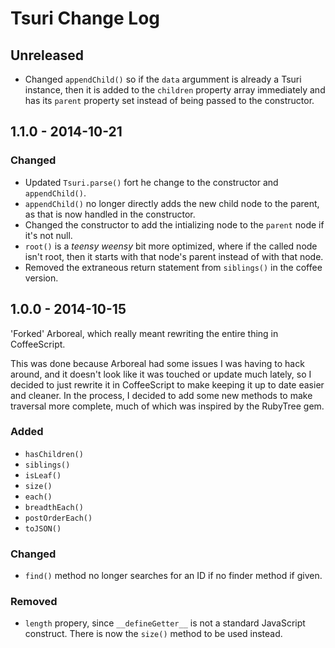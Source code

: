 # Tsuri Change Log

## Unreleased
- Changed `appendChild()` so if the `data` argumment is already a Tsuri instance,
  then it is added to the `children` property array immediately and has its `parent`
  property set instead of being passed to the constructor.

## 1.1.0 - 2014-10-21

### Changed
- Updated `Tsuri.parse()` fort he change to the constructor and `appendChild()`.
- `appendChild()` no longer directly adds the new child node to the parent, as that
  is now handled in the constructor.
- Changed the constructor to add the intializing node to the `parent` node if it's
  not null.
- `root()` is a _teensy weensy_ bit more optimized, where if the called node isn't
  root, then it starts with that node's parent instead of with that node.
- Removed the extraneous return statement from `siblings()` in the coffee version.

## 1.0.0 - 2014-10-15

'Forked' Arboreal, which really meant rewriting the entire thing in CoffeeScript.

This was done because Arboreal had some issues I was having to hack around, and it
doesn't look like it was touched or update much lately, so I decided to just rewrite
it in CoffeeScript to make keeping it up to date easier and cleaner. In the process,
I decided to add some new methods to make traversal more complete, much of which was
inspired by the RubyTree gem.

### Added
- `hasChildren()`
- `siblings()`
- `isLeaf()`
- `size()`
- `each()`
- `breadthEach()`
- `postOrderEach()`
- `toJSON()`

### Changed
- `find()` method no longer searches for an ID if no finder method if given.

### Removed
- `length` propery, since `__defineGetter__` is not a standard JavaScript
  construct. There is now the `size()` method to be used instead.
